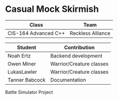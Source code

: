 # Casual Mock Skirmish

|Class|Team|
|-----|----|
|CIS-164 Advanced C++|Reckless Alliance|

|Student|Contribution|
|-------|------------|
|Noah Ertz|Backend development|
|Owen Miner|Warrior/Creature classes|
|LukasLawler|Warrior/Creature classes|
|Tanner Babcock|Documentation|

Battle Simulator Project

